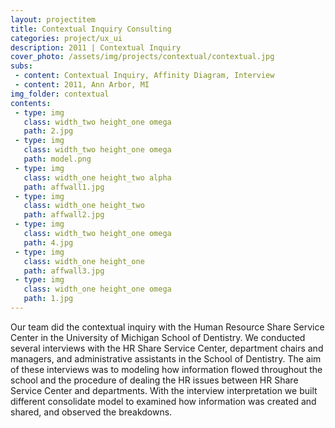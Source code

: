 ```yaml
---
layout: projectitem
title: Contextual Inquiry Consulting 
categories: project/ux_ui
description: 2011 | Contextual Inquiry 
cover_photo: /assets/img/projects/contextual/contextual.jpg
subs:
 - content: Contextual Inquiry, Affinity Diagram, Interview
 - content: 2011, Ann Arbor, MI
img_folder: contextual
contents:
 - type: img
   class: width_two height_one omega
   path: 2.jpg
 - type: img
   class: width_two height_one omega
   path: model.png
 - type: img
   class: width_one height_two alpha
   path: affwall1.jpg
 - type: img
   class: width_one height_two
   path: affwall2.jpg
 - type: img
   class: width_two height_one omega
   path: 4.jpg
 - type: img
   class: width_one height_one
   path: affwall3.jpg
 - type: img
   class: width_one height_one omega
   path: 1.jpg
---
```

<p class="detail">Our team did the contextual inquiry with the Human Resource Share Service Center in the University of Michigan School of Dentistry. We conducted several interviews with the HR Share Service Center, department chairs and managers, and administrative assistants in the School of Dentistry. The aim of these interviews was to modeling how information flowed throughout the school and the procedure of dealing the HR issues between HR Share Service Center and departments. With the interview interpretation we built different consolidate model to examined how information was created and shared, and observed the breakdowns.</p>

